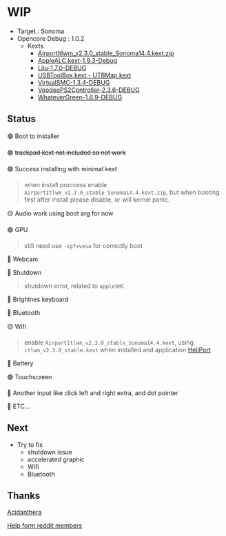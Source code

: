 # WIP
- Target : Sonoma
- Opencore Debug : 1.0.2
  - Kexts
    - [AirportItlwm_v2.3.0_stable_Sonoma14.4.kext.zip](https://github.com/OpenIntelWireless/itlwm/releases/download/v2.3.0/AirportItlwm_v2.3.0_stable_Sonoma14.4.kext.zip)
    - [AppleALC.kext-1.9.3-Debug](https://github.com/dortania/build-repo/releases/download/AppleALC-dfeb479/AppleALC-1.9.3-DEBUG.zip)
    - [Lilu-1.7.0-DEBUG](https://github.com/dortania/build-repo/releases/download/Lilu-42326bd/Lilu-1.7.0-DEBUG.zip)
    - [USBToolBox.kext - UTBMap.kext](https://github.com/USBToolBox/tool/releases/tag/0.2)
    - [VirtualSMC-1.3.4-DEBUG](https://github.com/dortania/build-repo/releases/download/VirtualSMC-c6da306/VirtualSMC-1.3.4-DEBUG.zip)
    - [VoodooPS2Controller-2.3.6-DEBUG](https://github.com/dortania/build-repo/releases/download/VoodooPS2-80e0171/VoodooPS2Controller-2.3.6-DEBUG.zip)
    - [WhateverGreen-1.6.9-DEBUG](https://github.com/dortania/build-repo/releases/download/WhateverGreen-9818f96/WhateverGreen-1.6.9-DEBUG.zip)
   
## Status
🟢 Boot to installer

🟢 ~~trackpad kext not included so not work~~ 

🟢 Success installing with minimal kext 
> when install proccess enable `AirportItlwm_v2.3.0_stable_Sonoma14.4.kext.zip`, but when booting first after install please disable, or will kernel panic.

🟡 Audio work using boot arg for now

🟢 GPU

> still need use `-igfxvesa` for correctly boot

🔴 Webcam

🔴 Shutdown

> shutdown error, related to `appleSMC`

🔴 Brightnes keyboard

🔴 Bluetooth

🟡 Wifi

> enable `AirportItlwm_v2.3.0_stable_Sonoma14.4.kext`, using `itlwm_v2.3.0_stable.kext` when installed and application [HeliPort](https://github.com/OpenIntelWireless/HeliPort)

🔴 Battery

🟢 Touchscreen

🔴 Another input like click left and right extra, and dot pointer

🔵 ETC...

## Next
- Try to fix 
  - shutdown issue
  - accelerated graphic
  - Wifi
  - Bluetooth

## Thanks
[Acidanthera](https://github.com/acidanthera "Acidanthera")

[Help form reddit members](https://www.reddit.com/r/hackintosh/comments/1gr2dbl/can_anyone_help_with_tecra_x40f_laptop/ "Help form reddit members")
